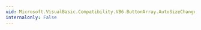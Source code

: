 ```yaml
---
uid: Microsoft.VisualBasic.Compatibility.VB6.ButtonArray.AutoSizeChanged
internalonly: False
---
```

